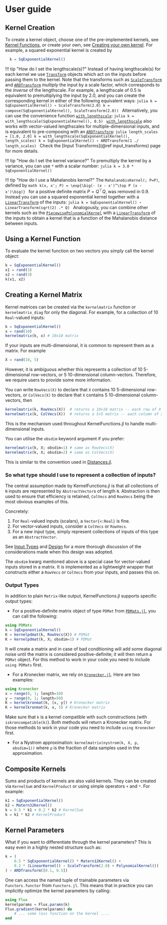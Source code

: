 # User guide

## Kernel Creation

To create a kernel object, choose one of the pre-implemented kernels, see [Kernel Functions](@ref), or create your own, see [Creating your own kernel](@ref).
For example, a squared exponential kernel is created by
```julia
  k = SqExponentialKernel()
```

!!! tip "How do I set the lengthscale(s)?"
    Instead of having lengthscale(s) for each kernel we use [`Transform`](@ref) objects which act on the inputs before passing them to the kernel. Note that the transforms such as [`ScaleTransform`](@ref) and [`ARDTransform`](@ref) _multiply_ the input by a scale factor, which corresponds to the _inverse_ of the lengthscale.
    For example, a lengthscale of 0.5 is equivalent to premultiplying the input by 2.0, and you can create the corresponding kernel in either of the following equivalent ways:
    ```julia
      k = SqExponentialKernel() ∘ ScaleTransform(2.0)
      k = compose(SqExponentialKernel(), ScaleTransform(2.0))
    ```
    Alternatively, you can use the convenience function [`with_lengthscale`](@ref):
    ```julia
    k = with_lengthscale(SqExponentialKernel(), 0.5)
    ```
    [`with_lengthscale`](@ref) also works with vector-valued lengthscales for multiple-dimensional inputs, and is equivalent to pre-composing with an [`ARDTransform`](@ref):
    ```julia
    length_scales = [1.0, 2.0]
    k = with_lengthscale(SqExponentialKernel(), length_scales)
    k = SqExponentialKernel() ∘ ARDTransform(1 ./ length_scales)
    ```
    Check the [Input Transforms](@ref input_transforms) page for more details.

!!! tip "How do I set the kernel variance?"
    To premultiply the kernel by a variance, you can use `*` with a scalar number:
    ```julia
      k = 3.0 * SqExponentialKernel()
    ```

!!! tip "How do I use a Mahalanobis kernel?"
    The `MahalanobisKernel(; P=P)`, defined by
    ```math
    k(x, x'; P) = \exp{\big(- (x - x')^\top P (x - x')\big)}
    ```
    for a positive definite matrix $P = Q^\top Q$, was removed in 0.9. Instead you can
    use a squared exponential kernel together with a [`LinearTransform`](@ref) of
    the inputs:
    ```julia
    k = SqExponentialKernel() ∘ LinearTransform(sqrt(2) .* Q)
    ```
    Analogously, you can combine other kernels such as the
    [`PiecewisePolynomialKernel`](@ref) with a [`LinearTransform`](@ref) of the
    inputs to obtain a kernel that is a function of the Mahalanobis distance
    between inputs.

## Using a Kernel Function

To evaluate the kernel function on two vectors you simply call the kernel object:
```julia
k = SqExponentialKernel()
x1 = rand(3)
x2 = rand(3)
k(x1, x2)
```

## Creating a Kernel Matrix

Kernel matrices can be created via the `kernelmatrix` function or `kernelmatrix_diag` for only the diagonal.
For example, for a collection of 10 `Real`-valued inputs:
```julia
k = SqExponentialKernel()
x = rand(10)
kernelmatrix(k, x) # 10x10 matrix
```
If your inputs are multi-dimensional, it is common to represent them as a matrix.
For example
```julia
X = rand(10, 5)
```
However, it is ambiguous whether this represents a collection of 10 5-dimensional row-vectors, or 5 10-dimensional column-vectors.
Therefore, we require users to provide some more information.

You can write `RowVecs(X)` to declare that `X` contains 10 5-dimensional row-vectors, or `ColVecs(X)` to declare that `X` contains 5 10-dimensional column-vectors, then
```julia
kernelmatrix(k, RowVecs(X))  # returns a 10×10 matrix -- each row of X treated as input
kernelmatrix(k, ColVecs(X))  # returns a 5×5 matrix -- each column of X treated as input
```
This is the mechanism used throughout KernelFunctions.jl to handle multi-dimensional inputs.

You can utilise the `obsdim` keyword argument if you prefer:
```julia
kernelmatrix(k, X; obsdim=1) # same as RowVecs(X)
kernelmatrix(k, X; obsdim=2) # same as ColVecs(X)
```
This is similar to the convention used in [Distances.jl](https://github.com/JuliaStats/Distances.jl).

### So what type should I use to represent a collection of inputs?
The central assumption made by KernelFunctions.jl is that all collections of `N` inputs are represented by `AbstractVector`s of length `N`.
Abstraction is then used to ensure that efficiency is retained, `ColVecs` and `RowVecs`
being the most obvious examples of this.

Concretely:
1. For `Real`-valued inputs (scalars), a `Vector{<:Real}` is fine.
1. For vector-valued inputs, consider a `ColVecs` or `RowVecs`.
1. For a new input type, simply represent collections of inputs of this type as an `AbstractVector`.

See [Input Types](@ref) and [Design](@ref) for a more thorough discussion of the
considerations made when this design was adopted.

The `obsdim` kwarg mentioned above is a special case for vector-valued inputs stored in a
matrix.
It is implemented as a lightweight wrapper that constructs either a `RowVecs` or `ColVecs`
from your inputs, and passes this on.



### Output Types

In addition to plain `Matrix`-like output, KernelFunctions.jl supports specific output
types:
- For a positive-definite matrix object of type `PDMat` from [`PDMats.jl`](https://github.com/JuliaStats/PDMats.jl), you can call the following:
```julia
using PDMats
k = SqExponentialKernel()
K = kernelpdmat(k, RowVecs(X)) # PDMat
K = kernelpdmat(k, X; obsdim=1) # PDMat
```
It will create a matrix and in case of bad conditioning will add some diagonal noise until the matrix is considered positive-definite; it will then return a `PDMat` object. For this method to work in your code you need to include `using PDMats` first.
- For a Kronecker matrix, we rely on [`Kronecker.jl`](https://github.com/MichielStock/Kronecker.jl). Here are two examples:
```julia
using Kronecker
x = range(0, 1; length=10)
y = range(0, 1; length=50)
K = kernelkronmat(k, [x, y]) # Kronecker matrix
K = kernelkronmat(k, x, 5) # Kronecker matrix
```
Make sure that `k` is a kernel compatible with such constructions (with `iskroncompatible(k)`). Both methods will return a Kronecker matrix. For those methods to work in your code you need to include `using Kronecker` first.
- For a Nystrom approximation: `kernelmatrix(nystrom(k, X, ρ, obsdim=1))` where `ρ` is the fraction of data samples used in the approximation.

## Composite Kernels

Sums and products of kernels are also valid kernels. They can be created via `KernelSum` and `KernelProduct` or using simple operators `+` and `*`.
For example:
```julia
k1 = SqExponentialKernel()
k2 = Matern32Kernel()
k = 0.5 * k1 + 0.2 * k2 # KernelSum
k = k1 * k2 # KernelProduct
```

## Kernel Parameters

What if you want to differentiate through the kernel parameters? This is easy even in a highly nested structure such as:
```julia
k = (
    0.5 * SqExponentialKernel() * Matern12Kernel() +
    0.2 * (LinearKernel() ∘ ScaleTransform(2.0) + PolynomialKernel())
) ∘ ARDTransform([0.1, 0.5])
```
One can access the named tuple of trainable parameters via `Functors.functor` from `Functors.jl`.
This means that in practice you can implicitly optimize the kernel parameters by calling:
```julia
using Flux
kernelparams = Flux.params(k)
Flux.gradient(kernelparams) do
    # ... some loss function on the kernel ....
end
```
